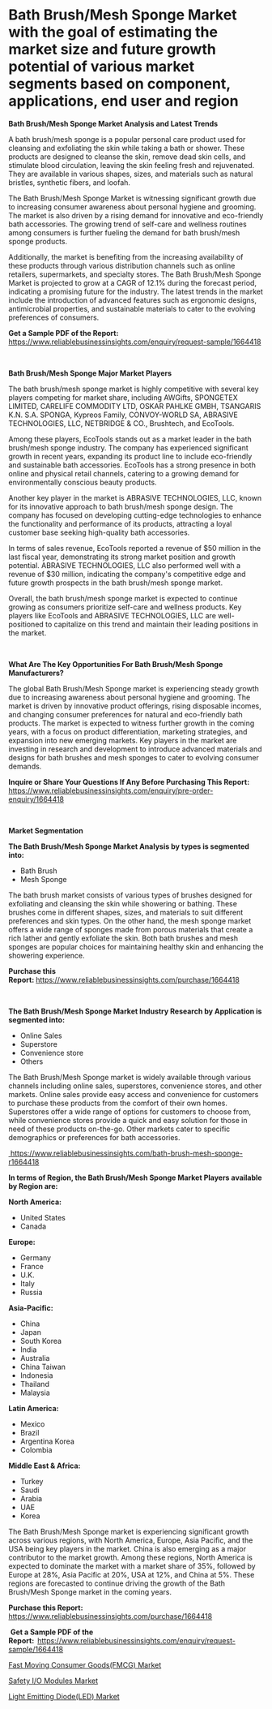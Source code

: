 <p><h1>Bath Brush/Mesh Sponge Market with the goal of estimating the market size and future growth potential of various market segments based on component, applications, end user and region</h1></p><p><strong>Bath Brush/Mesh Sponge Market Analysis and Latest Trends</strong></p>
<p><p>A bath brush/mesh sponge is a popular personal care product used for cleansing and exfoliating the skin while taking a bath or shower. These products are designed to cleanse the skin, remove dead skin cells, and stimulate blood circulation, leaving the skin feeling fresh and rejuvenated. They are available in various shapes, sizes, and materials such as natural bristles, synthetic fibers, and loofah.</p><p>The Bath Brush/Mesh Sponge Market is witnessing significant growth due to increasing consumer awareness about personal hygiene and grooming. The market is also driven by a rising demand for innovative and eco-friendly bath accessories. The growing trend of self-care and wellness routines among consumers is further fueling the demand for bath brush/mesh sponge products.</p><p>Additionally, the market is benefiting from the increasing availability of these products through various distribution channels such as online retailers, supermarkets, and specialty stores. The Bath Brush/Mesh Sponge Market is projected to grow at a CAGR of 12.1% during the forecast period, indicating a promising future for the industry. The latest trends in the market include the introduction of advanced features such as ergonomic designs, antimicrobial properties, and sustainable materials to cater to the evolving preferences of consumers.</p></p>
<p><strong>Get a Sample PDF of the Report:&nbsp;</strong> <a href="https://www.reliablebusinessinsights.com/enquiry/request-sample/1664418">https://www.reliablebusinessinsights.com/enquiry/request-sample/1664418</a></p>
<p>&nbsp;</p>
<p><strong>Bath Brush/Mesh Sponge Major Market Players</strong></p>
<p><p>The bath brush/mesh sponge market is highly competitive with several key players competing for market share, including AWGifts, SPONGETEX LIMITED, CARELIFE COMMODITY LTD, OSKAR PAHLKE GMBH, TSANGARIS K.N. S.A. SPONGA, Kypreos Family, CONVOY-WORLD SA, ABRASIVE TECHNOLOGIES, LLC, NETBRIDGE & CO., Brushtech, and EcoTools.</p><p>Among these players, EcoTools stands out as a market leader in the bath brush/mesh sponge industry. The company has experienced significant growth in recent years, expanding its product line to include eco-friendly and sustainable bath accessories. EcoTools has a strong presence in both online and physical retail channels, catering to a growing demand for environmentally conscious beauty products.</p><p>Another key player in the market is ABRASIVE TECHNOLOGIES, LLC, known for its innovative approach to bath brush/mesh sponge design. The company has focused on developing cutting-edge technologies to enhance the functionality and performance of its products, attracting a loyal customer base seeking high-quality bath accessories.</p><p>In terms of sales revenue, EcoTools reported a revenue of $50 million in the last fiscal year, demonstrating its strong market position and growth potential. ABRASIVE TECHNOLOGIES, LLC also performed well with a revenue of $30 million, indicating the company's competitive edge and future growth prospects in the bath brush/mesh sponge market.</p><p>Overall, the bath brush/mesh sponge market is expected to continue growing as consumers prioritize self-care and wellness products. Key players like EcoTools and ABRASIVE TECHNOLOGIES, LLC are well-positioned to capitalize on this trend and maintain their leading positions in the market.</p></p>
<p>&nbsp;</p>
<p><strong>What Are The Key Opportunities For Bath Brush/Mesh Sponge Manufacturers?</strong></p>
<p><p>The global Bath Brush/Mesh Sponge market is experiencing steady growth due to increasing awareness about personal hygiene and grooming. The market is driven by innovative product offerings, rising disposable incomes, and changing consumer preferences for natural and eco-friendly bath products. The market is expected to witness further growth in the coming years, with a focus on product differentiation, marketing strategies, and expansion into new emerging markets. Key players in the market are investing in research and development to introduce advanced materials and designs for bath brushes and mesh sponges to cater to evolving consumer demands.</p></p>
<p><strong>Inquire or Share Your Questions If Any Before Purchasing This Report:</strong> <a href="https://www.reliablebusinessinsights.com/enquiry/pre-order-enquiry/1664418">https://www.reliablebusinessinsights.com/enquiry/pre-order-enquiry/1664418</a></p>
<p>&nbsp;</p>
<p><strong>Market Segmentation</strong></p>
<p><strong>The Bath Brush/Mesh Sponge Market Analysis by types is segmented into:</strong></p>
<p><ul><li>Bath Brush</li><li>Mesh Sponge</li></ul></p>
<p><p>The bath brush market consists of various types of brushes designed for exfoliating and cleansing the skin while showering or bathing. These brushes come in different shapes, sizes, and materials to suit different preferences and skin types. On the other hand, the mesh sponge market offers a wide range of sponges made from porous materials that create a rich lather and gently exfoliate the skin. Both bath brushes and mesh sponges are popular choices for maintaining healthy skin and enhancing the showering experience.</p></p>
<p><strong>Purchase this Report:&nbsp;</strong><a href="https://www.reliablebusinessinsights.com/purchase/1664418">https://www.reliablebusinessinsights.com/purchase/1664418</a></p>
<p>&nbsp;</p>
<p><strong>The Bath Brush/Mesh Sponge Market Industry Research by Application is segmented into:</strong></p>
<p><ul><li>Online Sales</li><li>Superstore</li><li>Convenience store</li><li>Others</li></ul></p>
<p><p>The Bath Brush/Mesh Sponge market is widely available through various channels including online sales, superstores, convenience stores, and other markets. Online sales provide easy access and convenience for customers to purchase these products from the comfort of their own homes. Superstores offer a wide range of options for customers to choose from, while convenience stores provide a quick and easy solution for those in need of these products on-the-go. Other markets cater to specific demographics or preferences for bath accessories.</p></p>
<p><a href="https://www.reliablebusinessinsights.com/bath-brush-mesh-sponge-r1664418">&nbsp;https://www.reliablebusinessinsights.com/bath-brush-mesh-sponge-r1664418</a></p>
<p><strong>In terms of Region, the Bath Brush/Mesh Sponge Market Players available by Region are:</strong></p>
<p>
    <p> <strong> North America: </strong>
        <ul>
            <li>United States</li>
            <li>Canada</li>
        </ul>
        </p> 
    <p> <strong> Europe: </strong>
        <ul>
            <li>Germany</li>
            <li>France</li>
            <li>U.K.</li>
            <li>Italy</li>
            <li>Russia</li>
        </ul>
        </p> 
    <p> <strong> Asia-Pacific: </strong>
        <ul>
            <li>China</li>
            <li>Japan</li>
            <li>South Korea</li>
            <li>India</li>
            <li>Australia</li>
            <li>China Taiwan</li>
            <li>Indonesia</li>
            <li>Thailand</li>
            <li>Malaysia</li>
        </ul>
        </p> 
    <p> <strong> Latin America: </strong>
        <ul>
            <li>Mexico</li>
            <li>Brazil</li>
            <li>Argentina Korea</li>
            <li>Colombia</li>
        </ul>
        </p> 
    <p> <strong> Middle East & Africa: </strong>
        <ul>
            <li>Turkey</li>
            <li>Saudi</li>
            <li>Arabia</li>
            <li>UAE</li>
            <li>Korea</li>
        </ul>
    </p>
    </p>
<p><p>The Bath Brush/Mesh Sponge market is experiencing significant growth across various regions, with North America, Europe, Asia Pacific, and the USA being key players in the market. China is also emerging as a major contributor to the market growth. Among these regions, North America is expected to dominate the market with a market share of 35%, followed by Europe at 28%, Asia Pacific at 20%, USA at 12%, and China at 5%. These regions are forecasted to continue driving the growth of the Bath Brush/Mesh Sponge market in the coming years.</p></p>
<p><strong>Purchase this Report: </strong><a href="https://www.reliablebusinessinsights.com/purchase/1664418">https://www.reliablebusinessinsights.com/purchase/1664418</a></p>
<p>&nbsp;<strong>Get a Sample PDF of the Report:&nbsp;&nbsp;</strong><a href="https://www.reliablebusinessinsights.com/enquiry/request-sample/1664418">https://www.reliablebusinessinsights.com/enquiry/request-sample/1664418</a></p>
<p><strong></strong></p>
<p><p><a href="https://github.com/tusomamen9/Market-Research-Report-List-1/blob/main/fast-moving-consumer-goodsfmcg-market.md">Fast Moving Consumer Goods(FMCG) Market</a></p><p><a href="https://github.com/evanppinks/Market-Research-Report-List-1/blob/main/safety-io-modules-market.md">Safety I/O Modules Market</a></p><p><a href="https://github.com/dianemacle6776/Market-Research-Report-List-1/blob/main/light-emitting-diodeled-market.md">Light Emitting Diode(LED) Market</a></p></p>